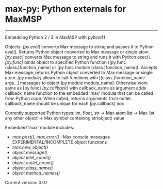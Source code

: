 # max-py: Python externals for MaxMSP
-----

Embedding Python 2 / 3 in MaxMSP with pybind11

Objects:
*[py.eval]* converts Max message to string and passes it to Python eval(). Returns Python object converted to Max message or single atom.
*[py.exec]* converts Max message to string and runs it with Python exec().
*[py.func]* binds object to specified Python function ([py.func (class.)function_name] or [py.func module (class.)function_name]). Accepts Max message, returns Python object converted to Max message or single atom.
*[py.module]* allows to call functions with [(class.)function_name args...] messages to object [py.module module_name]. Otherwise work same as [py.func]
*[py.callback]* with callback_name as argument adds callback_name function to the embedded 'max' module that can be called from Python code. When called, returns arguments from outlet. callback_name should be unique for each [py.callback] box

Currently supported Python types:
int, float, str -> Max atom
list -> Max list
any other object -> Max symbol containing str(object) value

Embedded 'max' module includes:
- *max.post()*, *max.error()* : Max console messages
EXPERIMENTAL/INCOMPLETE object functions
- *max.new_object()*
- *object.message()*
- *object.inlet_count()*
- *object.outlet_count()*
- *object.class_name()*
- *object.method_names()*

Current version: 0.0.1
